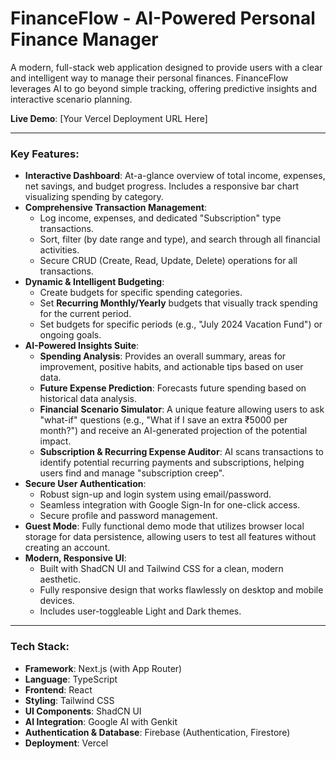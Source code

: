 
# FinanceFlow - AI-Powered Personal Finance Manager

A modern, full-stack web application designed to provide users with a clear and intelligent way to manage their personal finances. FinanceFlow leverages AI to go beyond simple tracking, offering predictive insights and interactive scenario planning.

**Live Demo**: [Your Vercel Deployment URL Here]

---

### Key Features:

*   **Interactive Dashboard**: At-a-glance overview of total income, expenses, net savings, and budget progress. Includes a responsive bar chart visualizing spending by category.
*   **Comprehensive Transaction Management**:
    *   Log income, expenses, and dedicated "Subscription" type transactions.
    *   Sort, filter (by date range and type), and search through all financial activities.
    *   Secure CRUD (Create, Read, Update, Delete) operations for all transactions.
*   **Dynamic & Intelligent Budgeting**:
    *   Create budgets for specific spending categories.
    *   Set **Recurring Monthly/Yearly** budgets that visually track spending for the current period.
    *   Set budgets for specific periods (e.g., "July 2024 Vacation Fund") or ongoing goals.
*   **AI-Powered Insights Suite**:
    *   **Spending Analysis**: Provides an overall summary, areas for improvement, positive habits, and actionable tips based on user data.
    *   **Future Expense Prediction**: Forecasts future spending based on historical data analysis.
    *   **Financial Scenario Simulator**: A unique feature allowing users to ask "what-if" questions (e.g., "What if I save an extra ₹5000 per month?") and receive an AI-generated projection of the potential impact.
    *   **Subscription & Recurring Expense Auditor**: AI scans transactions to identify potential recurring payments and subscriptions, helping users find and manage "subscription creep".
*   **Secure User Authentication**:
    *   Robust sign-up and login system using email/password.
    *   Seamless integration with Google Sign-In for one-click access.
    *   Secure profile and password management.
*   **Guest Mode**: Fully functional demo mode that utilizes browser local storage for data persistence, allowing users to test all features without creating an account.
*   **Modern, Responsive UI**:
    *   Built with ShadCN UI and Tailwind CSS for a clean, modern aesthetic.
    *   Fully responsive design that works flawlessly on desktop and mobile devices.
    *   Includes user-toggleable Light and Dark themes.

---

### Tech Stack:

*   **Framework**: Next.js (with App Router)
*   **Language**: TypeScript
*   **Frontend**: React
*   **Styling**: Tailwind CSS
*   **UI Components**: ShadCN UI
*   **AI Integration**: Google AI with Genkit
*   **Authentication & Database**: Firebase (Authentication, Firestore)
*   **Deployment**: Vercel
